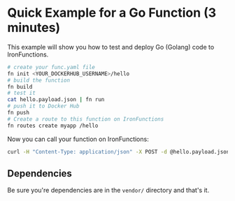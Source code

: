 # Quick Example for a Go Function (3 minutes)

This example will show you how to test and deploy Go (Golang) code to IronFunctions.

```sh
# create your func.yaml file
fn init <YOUR_DOCKERHUB_USERNAME>/hello
# build the function
fn build
# test it
cat hello.payload.json | fn run
# push it to Docker Hub
fn push
# Create a route to this function on IronFunctions
fn routes create myapp /hello
```

Now you can call your function on IronFunctions:

```sh
curl -H "Content-Type: application/json" -X POST -d @hello.payload.json http://localhost:8080/r/myapp/hello
```

## Dependencies

Be sure you're dependencies are in the `vendor/` directory and that's it.

